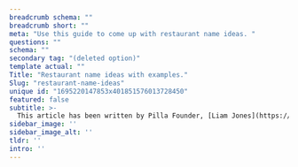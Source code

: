 ```yaml
---
breadcrumb schema: ""
breadcrumb short: ""
meta: "Use this guide to come up with restaurant name ideas. "
questions: ""
schema: ""
secondary tag: "(deleted option)"
template actual: ""
Title: "Restaurant name ideas with examples."
Slug: "restaurant-name-ideas"
unique id: "1695220147853x401851576013728450"
featured: false
subtitle: >-
  This article has been written by Pilla Founder, [Liam Jones](https://yourpilla.com/profile/liam-jones), click to [email Liam directly](mailto:liam@yourpilla.com), he reads every email.
sidebar_image: ''
sidebar_image_alt: ''
tldr: ''
intro: ''
---
```


